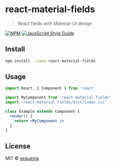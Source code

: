 # react-material-fields

> React fields with Material-UI design

[![NPM](https://img.shields.io/npm/v/react-material-fields.svg)](https://www.npmjs.com/package/react-material-fields) [![JavaScript Style Guide](https://img.shields.io/badge/code_style-standard-brightgreen.svg)](https://standardjs.com)

## Install

```bash
npm install --save react-material-fields
```

## Usage

```jsx
import React, { Component } from 'react'

import MyComponent from 'react-material-fields'
import 'react-material-fields/dist/index.css'

class Example extends Component {
  render() {
    return <MyComponent />
  }
}
```

## License

MIT © [sequenia](https://github.com/sequenia)
